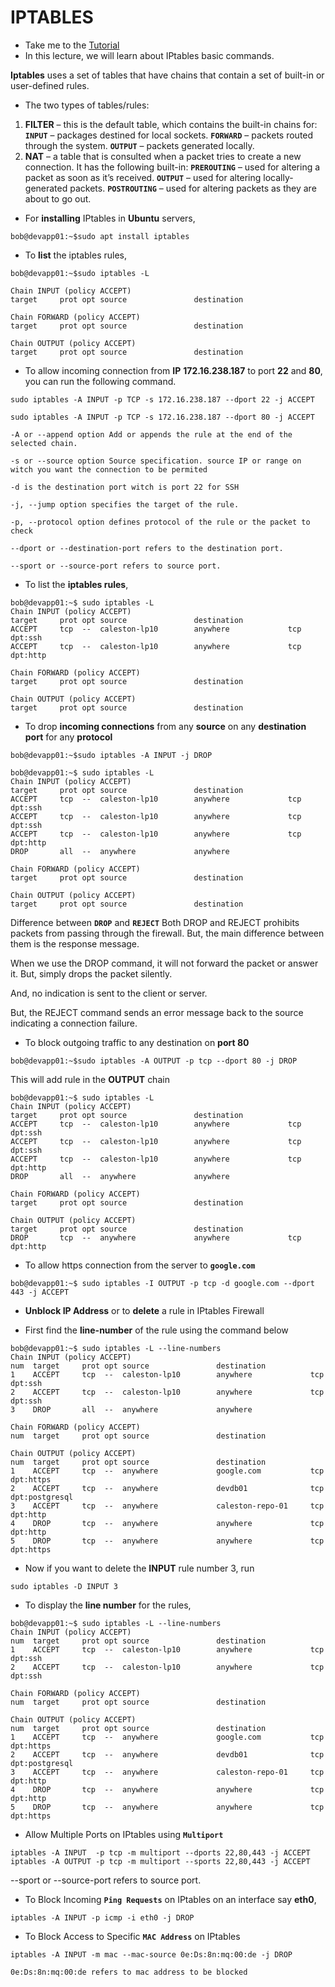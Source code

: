 # IPTABLES

  - Take me to the [Tutorial](https://kodekloud.com/topic/iptables-introduction/)
  - In this lecture, we will learn about IPtables basic commands.
  
**Iptables** uses a set of tables that have chains that contain a set of built-in or user-defined rules.
- The two types of tables/rules: 
1. **FILTER** – this is the default table, which contains the built-in chains for:
 **`INPUT`**  – packages destined for local sockets.
 **`FORWARD`** – packets routed through the system.
 **`OUTPUT`** – packets generated locally.
2. **NAT** – a table that is consulted when a packet tries to create a new connection. It has the following built-in:
**`PREROUTING`** – used for altering a packet as soon as it’s received.
**`OUTPUT`** – used for altering locally-generated packets.
**`POSTROUTING`** – used for altering packets as they are about to go out.

- For **installing** IPtables in **Ubuntu** servers, 

```
bob@devapp01:~$sudo apt install iptables
```

- To **list** the iptables rules,

```
bob@devapp01:~$sudo iptables -L

Chain INPUT (policy ACCEPT)
target     prot opt source               destination

Chain FORWARD (policy ACCEPT)
target     prot opt source               destination

Chain OUTPUT (policy ACCEPT)
target     prot opt source               destination
```

- To allow incoming connection from **IP** **172.16.238.187** to port **22** and **80**, you can run the following command.

```
sudo iptables -A INPUT -p TCP -s 172.16.238.187 --dport 22 -j ACCEPT
```

```
sudo iptables -A INPUT -p TCP -s 172.16.238.187 --dport 80 -j ACCEPT
```

    -A or --append option Add or appends the rule at the end of the selected chain.

    -s or --source option Source specification. source IP or range on witch you want the connection to be permited

    -d is the destination port witch is port 22 for SSH

    -j, --jump option specifies the target of the rule.

    -p, --protocol option defines protocol of the rule or the packet to check

    --dport or --destination-port refers to the destination port.

    --sport or --source-port refers to source port.

- To list the **iptables rules**,

```
bob@devapp01:~$ sudo iptables -L
Chain INPUT (policy ACCEPT)
target     prot opt source               destination
ACCEPT     tcp  --  caleston-lp10        anywhere             tcp dpt:ssh
ACCEPT     tcp  --  caleston-lp10        anywhere             tcp dpt:http

Chain FORWARD (policy ACCEPT)
target     prot opt source               destination

Chain OUTPUT (policy ACCEPT)
target     prot opt source               destination
```

- To drop **incoming connections** from any **source** on any **destination port** for any **protocol**

```
bob@devapp01:~$sudo iptables -A INPUT -j DROP
```

```
bob@devapp01:~$ sudo iptables -L
Chain INPUT (policy ACCEPT)
target     prot opt source               destination
ACCEPT     tcp  --  caleston-lp10        anywhere             tcp dpt:ssh
ACCEPT     tcp  --  caleston-lp10        anywhere             tcp dpt:ssh
ACCEPT     tcp  --  caleston-lp10        anywhere             tcp dpt:http
DROP       all  --  anywhere             anywhere

Chain FORWARD (policy ACCEPT)
target     prot opt source               destination

Chain OUTPUT (policy ACCEPT)
target     prot opt source               destination
```

Difference between **`DROP`** and **`REJECT`**
Both DROP and REJECT prohibits packets from passing through the firewall. But, the main difference between them is the response message.

When we use the DROP command, it will not forward the packet or answer it. But, simply drops the packet silently.

And, no indication is sent to the client or server.

But, the REJECT command sends an error message back to the source indicating a connection failure.

- To block outgoing traffic to any destination on **port 80**

```
bob@devapp01:~$sudo iptables -A OUTPUT -p tcp --dport 80 -j DROP
```
This will add rule in the **OUTPUT** chain

```
bob@devapp01:~$ sudo iptables -L
Chain INPUT (policy ACCEPT)
target     prot opt source               destination
ACCEPT     tcp  --  caleston-lp10        anywhere             tcp dpt:ssh
ACCEPT     tcp  --  caleston-lp10        anywhere             tcp dpt:ssh
ACCEPT     tcp  --  caleston-lp10        anywhere             tcp dpt:http
DROP       all  --  anywhere             anywhere

Chain FORWARD (policy ACCEPT)
target     prot opt source               destination

Chain OUTPUT (policy ACCEPT)
target     prot opt source               destination
DROP       tcp  --  anywhere             anywhere             tcp dpt:http
```

- To allow https connection from the server to **`google.com`**
```
bob@devapp01:~$ sudo iptables -I OUTPUT -p tcp -d google.com --dport 443 -j ACCEPT
```

- **Unblock IP Address** or to **delete** a rule in IPtables Firewall

- First find the **line-number** of the rule using the command below

```
bob@devapp01:~$ sudo iptables -L --line-numbers
Chain INPUT (policy ACCEPT)
num  target     prot opt source               destination
1    ACCEPT     tcp  --  caleston-lp10        anywhere             tcp dpt:ssh
2    ACCEPT     tcp  --  caleston-lp10        anywhere             tcp dpt:ssh
3    DROP       all  --  anywhere             anywhere

Chain FORWARD (policy ACCEPT)
num  target     prot opt source               destination

Chain OUTPUT (policy ACCEPT)
num  target     prot opt source               destination
1    ACCEPT     tcp  --  anywhere             google.com           tcp dpt:https
2    ACCEPT     tcp  --  anywhere             devdb01              tcp dpt:postgresql
3    ACCEPT     tcp  --  anywhere             caleston-repo-01     tcp dpt:http
4    DROP       tcp  --  anywhere             anywhere             tcp dpt:http
5    DROP       tcp  --  anywhere             anywhere             tcp dpt:https
```

- Now if you want to delete the **INPUT** rule number 3, run

```
sudo iptables -D INPUT 3
```
- To display the **line number** for the rules,

```
bob@devapp01:~$ sudo iptables -L --line-numbers
Chain INPUT (policy ACCEPT)
num  target     prot opt source               destination
1    ACCEPT     tcp  --  caleston-lp10        anywhere             tcp dpt:ssh
2    ACCEPT     tcp  --  caleston-lp10        anywhere             tcp dpt:ssh

Chain FORWARD (policy ACCEPT)
num  target     prot opt source               destination

Chain OUTPUT (policy ACCEPT)
num  target     prot opt source               destination
1    ACCEPT     tcp  --  anywhere             google.com           tcp dpt:https
2    ACCEPT     tcp  --  anywhere             devdb01              tcp dpt:postgresql
3    ACCEPT     tcp  --  anywhere             caleston-repo-01     tcp dpt:http
4    DROP       tcp  --  anywhere             anywhere             tcp dpt:http
5    DROP       tcp  --  anywhere             anywhere             tcp dpt:https
```

- Allow Multiple Ports on IPtables using **`Multiport`**

```
iptables -A INPUT  -p tcp -m multiport --dports 22,80,443 -j ACCEPT
iptables -A OUTPUT -p tcp -m multiport --sports 22,80,443 -j ACCEPT
```

--sport or --source-port refers to source port.

- To Block Incoming **`Ping Requests`** on IPtables on an interface say **eth0**,

```
iptables -A INPUT -p icmp -i eth0 -j DROP
```

- To Block Access to Specific **`MAC Address`** on IPtables

```
iptables -A INPUT -m mac --mac-source 0e:Ds:8n:mq:00:de -j DROP

0e:Ds:8n:mq:00:de refers to mac address to be blocked
```
